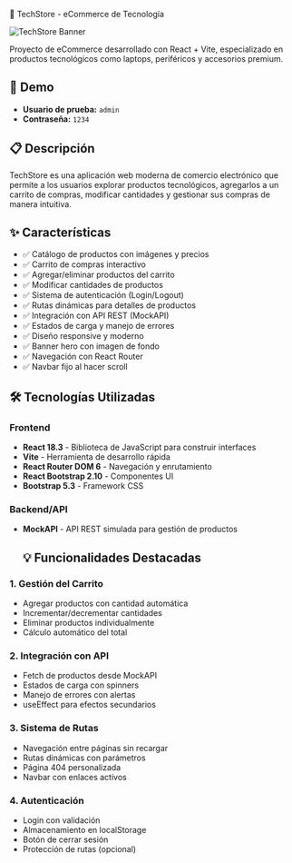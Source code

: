 🛒 TechStore - eCommerce de Tecnología

![TechStore Banner](https://images.unsplash.com/photo-1587829741301-dc798b83add3?w=1200&h=300&fit=crop)

Proyecto de eCommerce desarrollado con React + Vite, especializado en productos tecnológicos como laptops, periféricos y accesorios premium.

## 🚀 Demo

- **Usuario de prueba:** `admin`
- **Contraseña:** `1234`

## 📋 Descripción

TechStore es una aplicación web moderna de comercio electrónico que permite a los usuarios explorar productos tecnológicos, agregarlos a un carrito de compras, modificar cantidades y gestionar sus compras de manera intuitiva.

## ✨ Características

- ✅ Catálogo de productos con imágenes y precios
- ✅ Carrito de compras interactivo
- ✅ Agregar/eliminar productos del carrito
- ✅ Modificar cantidades de productos
- ✅ Sistema de autenticación (Login/Logout)
- ✅ Rutas dinámicas para detalles de productos
- ✅ Integración con API REST (MockAPI)
- ✅ Estados de carga y manejo de errores
- ✅ Diseño responsive y moderno
- ✅ Banner hero con imagen de fondo
- ✅ Navegación con React Router
- ✅ Navbar fijo al hacer scroll

## 🛠️ Tecnologías Utilizadas

### Frontend
- **React 18.3** - Biblioteca de JavaScript para construir interfaces
- **Vite** - Herramienta de desarrollo rápida
- **React Router DOM 6** - Navegación y enrutamiento
- **React Bootstrap 2.10** - Componentes UI
- **Bootstrap 5.3** - Framework CSS

### Backend/API
- **MockAPI** - API REST simulada para gestión de productos

  ## 💡 Funcionalidades Destacadas

### 1. Gestión del Carrito
- Agregar productos con cantidad automática
- Incrementar/decrementar cantidades
- Eliminar productos individualmente
- Cálculo automático del total

### 2. Integración con API
- Fetch de productos desde MockAPI
- Estados de carga con spinners
- Manejo de errores con alertas
- useEffect para efectos secundarios

### 3. Sistema de Rutas
- Navegación entre páginas sin recargar
- Rutas dinámicas con parámetros
- Página 404 personalizada
- Navbar con enlaces activos

### 4. Autenticación
- Login con validación
- Almacenamiento en localStorage
- Botón de cerrar sesión
- Protección de rutas (opcional)
